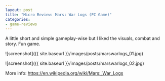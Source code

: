```yaml
---
layout: post
title: "Micro Review: Mars: War Logs (PC Game)"
categories:
- game-reviews
---
```



A little short and simple gameplay-wise but I liked the visuals, combat and story. Fun game.


![screenshot]({{ site.baseurl }}/images/posts/marswarlogs_01.jpg)

![screenshot]({{ site.baseurl }}/images/posts/marswarlogs_02.jpg)

<p>More info: <a href="https://en.wikipedia.org/wiki/Mars:_War_Logs">https://en.wikipedia.org/wiki/Mars:_War_Logs</a><p>

